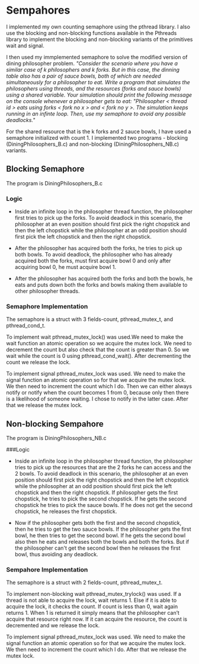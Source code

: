 # Sempahores
I implemented my own counting semaphore using the pthread library. I also use the blocking and non-blocking functions available in the Pthreads library to implement the blocking and non-blocking variants of the primitives wait and signal.

I then used my immplemented semaphore to solve the modified version of dining philosopher problem.
*"Consider the scenario where you have a similar case of k philosophers and k forks. But in this case, the dinning table also has a pair of sauce bowls, both of which are needed simultaneously for a philosopher
to eat. Write a program that simulates the philosophers using threads, and the resources (forks and sauce bowls) using a shared variable. Your simulation should print the following message on the console whenever a philosopher gets to eat: "Philosopher < thread id > eats using forks < fork no x > and < fork no y >. The simulation keeps running in an infinte loop. Then, use my semaphore to avoid any possible deadlocks."*

For the shared resource that is the k forks and 2 sauce bowls, I have used a semaphore initialized with count 1. I implemented two programs - blocking (DiningPhilosophers_B.c) and non-blocking (DiningPhilosophers_NB.c) variants.

## Blocking Semaphore
The program is DiningPhilosophers_B.c

### Logic
- Inside an infinite loop in the philosopher thread function, the philosopher first tries to pick up the forks. To avoid deadlock in this scenario, the philosopher at an even position should first pick the right chopstick and then the left chopstick while the philosopher at an odd position should first pick the left chopstick and then the right chopstick. 

- After the philosopher has acquired both the forks, he tries to pick up both bowls. To avoid deadlock, the philosopher who has already acquired both the forks, must first acquire bowl 0 and only after acquiring bowl 0, he must acquire bowl 1.

- After the philosopher has acquired both the forks and both the bowls, he eats and puts down both the forks and bowls making them available to other philosopher threads.

### Semaphore Implementation
The semaphore is a struct with 3 fields-count, pthread_mutex_t, and pthread_cond_t. 

To implement wait pthread_mutex_lock() was used.We need to make the wait function an atomic operation so we acquire the mutex lock. We need to decrement the count but also check that the count is greater than 0. So we wait while the count is 0 using pthread_cond_wait(). After decrementing the count we release the lock.

To implement signal pthread_mutex_lock was used. We need to make the signal function an atomic operation so for that we acquire the mutex lock. We then need to increment the count which I do. Then we can either always notify or notify when the count becomes 1 from 0, because only then there is a likelihood of someone waiting. I chose to notify in the latter case. After that we release the mutex lock.

## Non-blocking Sempahore
The program is DiningPhilosophers_NB.c

###Logic
- Inside an infinite loop in the philosopher thread function, the philosopher tries to pick up the resources that are the 2 forks he can access and the 2 bowls. To avoid deadlock in this scenario, the philosopher at an even position should first pick the right chopstick and then the left chopstick while the philosopher at an odd position should first pick the left chopstick and then the right chopstick. If philosopher gets the first chopstick, he tries to pick the second chopstick. If he gets the second chopstick he tries to pick the sauce bowls. If he does not get the second chopstick, he releases the first chopstick.

- Now if the philosopher gets both the first and the second chopstick, then he tries to get the two sauce bowls. If the philosopher gets the first bowl, he then tries to get the second bowl. If he gets the second bowl also then he eats and releases both the bowls and both the forks. But if the philosopher can't get the second bowl then he releases the first bowl, thus avoiding any deadlock.

### Sempahore Implementation
The semaphore is a struct with 2 fields-count, pthread_mutex_t.

To implement non-blocking wait pthread_mutex_trylock() was used. If a thread is not able to acquire the lock, wait returns 1. Else if it is able to acquire the lock, it checks the count. If count is less than 0, wait again returns 1. When 1 is returned it simply means that the philosopher can’t acquire that resource right now. If it can acquire the resource, the count is decremented and we release the lock.

To implement signal pthread_mutex_lock was used. We need to make the signal function an atomic operation so for that we acquire the mutex lock. We then need to increment the count which I do. After that we release the mutex lock.